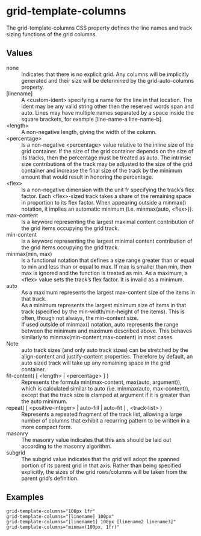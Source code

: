 # grid-template-columns

The grid-template-columns CSS property defines the line names and track sizing functions of the grid columns.

## Values

<dl>
<dt>none</dt>
<dd>Indicates that there is no explicit grid. Any columns will be implicitly generated and their size will be determined by the grid-auto-columns property.</dd>
<dt>[linename]</dt>
<dd>A &lt;custom-ident&gt; specifying a name for the line in that location. The ident may be any valid string other then the reserved words span and auto. Lines may have multiple names separated by a space inside the square brackets, for example [line-name-a line-name-b].</dd>
<dt>&lt;length&gt;</dt>
<dd>A non-negative length, giving the width of the column.</dd>
<dt>&lt;percentage&gt;</dt>
<dd>Is a non-negative &lt;percentage&gt; value relative to the inline size of the grid container. If the size of the grid container depends on the size of its tracks, then the percentage must be treated as auto.
The intrinsic size contributions of the track may be adjusted to the size of the grid container and increase the final size of the track by the minimum amount that would result in honoring the percentage.</dd>
<dt>&lt;flex&gt;</dt>
<dd>Is a non-negative dimension with the unit fr specifying the track’s flex factor. Each &lt;flex&gt;-sized track takes a share of the remaining space in proportion to its flex factor.
When appearing outside a minmax() notation, it implies an automatic minimum (i.e. minmax(auto, &lt;flex&gt;)).</dd>
<dt>max-content</dt>
<dd>Is a keyword representing the largest maximal content contribution of the grid items occupying the grid track.</dd>
<dt>min-content</dt>
<dd>Is a keyword representing the largest minimal content contribution of the grid items occupying the grid track.</dd>
<dt>minmax(min, max)</dt>
<dd>Is a functional notation that defines a size range greater than or equal to min and less than or equal to max. If max is smaller than min, then max is ignored and the function is treated as min. As a maximum, a &lt;flex&gt; value sets the track’s flex factor. It is invalid as a minimum.</dd>
<dt>auto</dt>
<dd>As a maximum represents the largest max-content size of the items in that track.</dd>
<dd>As a minimum represents the largest minimum size of items in that track (specified by the min-width/min-height of the items). This is often, though not always, the min-content size.</dd>
<dd>If used outside of minmax() notation, auto represents the range between the minimum and maximum described above. This behaves similarly to minmax(min-content,max-content) in most cases.</dd>
<dt>Note:</dt>
<dd>auto track sizes (and only auto track sizes) can be stretched by the align-content and justify-content properties. Therefore by default, an auto sized track will take up any remaining space in the grid container.</dd>
<dt>fit-content( [ &lt;length&gt; | &lt;percentage&gt; ] )</dt>
<dd>Represents the formula min(max-content, max(auto, argument)), which is calculated similar to auto (i.e. minmax(auto, max-content)), except that the track size is clamped at argument if it is greater than the auto minimum.</dd>
<dt>repeat( [ &lt;positive-integer&gt; | auto-fill | auto-fit ] , &lt;track-list&gt; )</dt>
<dd>Represents a repeated fragment of the track list, allowing a large number of columns that exhibit a recurring pattern to be written in a more compact form.</dd>
<dt>masonry</dt>
<dd>The masonry value indicates that this axis should be laid out according to the masonry algorithm.</dd>
<dt>subgrid</dt>
<dd>The subgrid value indicates that the grid will adopt the spanned portion of its parent grid in that axis. Rather than being specified explicitly, the sizes of the grid rows/columns will be taken from the parent grid’s definition.</dd>
</dl>

## Examples

```
grid-template-columns="100px 1fr"
grid-template-columns="[linename] 100px"
grid-template-columns="[linename1] 100px [linename2 linename3]"
grid-template-columns="minmax(100px, 1fr)"
```

